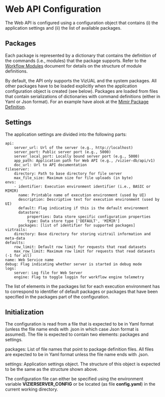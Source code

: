 Web API Configuration
=====================

The Web API is configured using a configuration object that contains (i) the application settings and (ii) the list of available packages.


Packages
--------
Each package is represented by a dictionary that contains the definition of the commands (i.e., modules) that the package supports. Refer to the [Workflow Modules](https://github.com/VizierDB/web-api/blob/master/doc/workflow-modules.md) document for details on the structure of module definitions.

By default, the API only supports the VizUAL and the system packages. All other packages have to be loaded explicitly when the application configuration object is created (see below). Packages are loaded from files that contain serializations of dictionaries with command definitions (either in Yaml or Json format). For an example have alook at the [Mimir Package Definition](https://github.com/VizierDB/web-api/blob/master/config/mimir.pckg.json).


Settings
--------

The application settings are divided into the following parts:

```
api:
    server_url: Url of the server (e.g., http://localhost)
    server_port: Public server port (e.g., 5000)
    server_local_port: Locally bound server port (e.g., 5000)
    app_path: Application path for Web API (e.g., /vizier-db/api/v1)
    doc_url: Url to API documentation
fileserver:
    directory: Path to base directory for file server
    max_file_size: Maximum size for file uploads (in byte)
envs:
    - identifier: Execution environment identifier (i.e., BASIC or MIMIR)
      name: Printable name of execution environment (used by UI)
      description: Descriptive text for execution environment (used by UI)
      default: Flag indicating if this is the default environment
      datastore:
          properties: Data store specific configuration properties
          type: Data store type ['DEFAULT', 'MIMIR']
      packages: [list of identifier for supported packages]
viztrails:
    directory: Base directory for storing viztrail information and meta-data
defaults:
    row_limit: Default row limit for requests that read datasets
    max_row_limit: Maximum row limit for requests that read datasets (-1 for all)
name: Web Service name
debug: Flag indicating whether server is started in debug mode
logs:
    server: Log file for Web Server
    engine: Flag to toggle loggin for workflow engine telemetry
```

The list of elements in the packages list for each execution environment has to correspond to identifier of default packages or packages that have been specified in the packages part of the configuration.


Initialization
--------------

The configuration is read from a file that is expected to be in Yaml format (unless the file name ends with .json in which case Json format is assumed). The file is expected to contain two elements: packages and settings.

packages: List of file names that point to package definition files. All files are expected to be in Yaml format unless the file name ends with .json.

settings: Application settings object. The structure of this object is expected to be the same as the structure shown above.

The configuration file can either be specified using the environment variable **VIZIERSERVER_CONFIG** or be located (as file **config.yaml**) in the current working directory.
